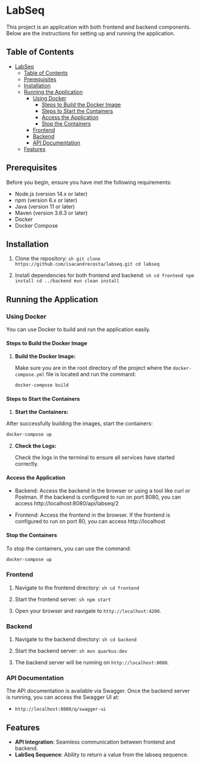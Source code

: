 # LabSeq

This project is an application with both frontend and backend components. Below are the instructions for setting up and running the application.

## Table of Contents
- [LabSeq](#labseq)
  - [Table of Contents](#table-of-contents)
  - [Prerequisites](#prerequisites)
  - [Installation](#installation)
  - [Running the Application](#running-the-application)
    - [Using Docker](#using-docker)
      - [Steps to Build the Docker Image](#steps-to-build-the-docker-image)
      - [Steps to Start the Containers](#steps-to-start-the-containers)
      - [Access the Application](#access-the-application)
      - [Stop the Containers](#stop-the-containers)
    - [Frontend](#frontend)
    - [Backend](#backend)
    - [API Documentation](#api-documentation)
  - [Features](#features)

## Prerequisites

Before you begin, ensure you have met the following requirements:
- Node.js (version 14.x or later)
- npm (version 6.x or later)
- Java (version 11 or later)
- Maven (version 3.6.3 or later)
- Docker
- Docker Compose

## Installation

1. Clone the repository:
        ```sh
        git clone https://github.com/isacandrecosta/labseq.git
        cd labseq
        ```

2. Install dependencies for both frontend and backend:
        ```sh
        cd frontend
        npm install
        cd ../backend
        mvn clean install
        ```

## Running the Application

### Using Docker

You can use Docker to build and run the application easily.

#### Steps to Build the Docker Image

1. **Build the Docker Image:**

   Make sure you are in the root directory of the project where the `docker-compose.yml` file is located and run the command:

   ```sh
   docker-compose build
   ```
   
#### Steps to Start the Containers

 1. **Start the Containers:**

   After successfully building the images, start the containers:

   ```sh
   docker-compose up
   ```

2. **Check the Logs:**

   Check the logs in the terminal to ensure all services have started correctly.

#### Access the Application

   - Backend: Access the backend in the browser or using a tool like curl or Postman. If the backend is configured to run on port 8080, you can access http://localhost:8080/api/labseq/2

   - Frontend: Access the frontend in the browser. If the frontend is configured to run on port 80, you can access http://localhost

#### Stop the Containers

   To stop the containers, you can use the command:

   ```sh
   docker-compose up
   ```

### Frontend

1. Navigate to the frontend directory:
        ```sh
        cd frontend
        ```

2. Start the frontend server:
        ```sh
        npm start
        ```

3. Open your browser and navigate to `http://localhost:4200`.

### Backend

1. Navigate to the backend directory:
        ```sh
        cd backend
        ```

2. Start the backend server:
        ```sh
        mvn quarkus:dev
        ```

3. The backend server will be running on `http://localhost:8080`.


### API Documentation

The API documentation is available via Swagger. Once the backend server is running, you can access the Swagger UI at:

- `http://localhost:8080/q/swagger-ui`

## Features

- **API Integration**: Seamless communication between frontend and backend.
- **LabSeq Sequence**: Ability to return a value from the labseq sequence.
